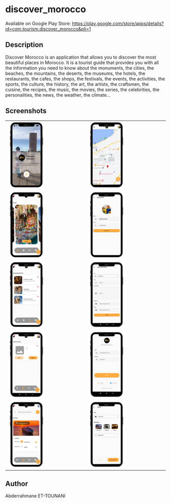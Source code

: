 # discover_morocco

Available on Google Play Store: https://play.google.com/store/apps/details?id=com.tourism.discover_morocco&pli=1

## Description

Discover Morocco is an application that allows you to discover the most beautiful places in Morocco. It is a tourist guide that provides you with all the information you need to know about the monuments, the cities, the beaches, the mountains, the deserts, the museums, the hotels, the restaurants, the cafes, the shops, the festivals, the events, the activities, the sports, the culture, the history, the art, the artists, the craftsmen, the cuisine, the recipes, the music, the movies, the series, the celebrities, the personalities, the news, the weather, the climate...

## Screenshots
<table  
style="width:100%; border-spacing:0px; border-collapse:collapse; border-width:0px; border-style:none; border-color:#000; margin:0px; padding:0px; border:0px;">
<tr>
<td><img src="demo/1.png" width="50%"></td>
<td><img src="demo/2.png" width="50%"></td>
</tr>
<tr>
<td><img src="demo/3.png" width="50%"></td>
<td><img src="demo/4.png" width="50%"></td>
</tr>
<tr>
<td><img src="demo/5.png" width="50%"></td>
<td><img src="demo/6.png" width="50%"></td>
</tr>
<tr>
<td><img src="demo/7.png" width="50%"></td>
<td><img src="demo/8.png" width="50%"></td>
</tr>
<tr>
<td><img src="demo/9.png" width="50%"></td>
<td><img src="demo/10.png" width="50%"></td>
</tr>
</table>

## Author
Abderrahmane ET-TOUNANI





